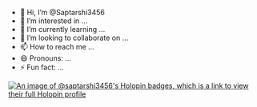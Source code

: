- 👋 Hi, I’m @Saptarshi3456
- 👀 I’m interested in ...
- 🌱 I’m currently learning ...
- 💞️ I’m looking to collaborate on ...
- 📫 How to reach me ...
- 😄 Pronouns: ...
- ⚡ Fun fact: ...

<!---
Saptarshi3456/Saptarshi3456 is a ✨ special ✨ repository because its `README.md` (this file) appears on your GitHub profile.
You can click the Preview link to take a look at your changes.
--->


[![An image of @saptarshi3456's Holopin badges, which is a link to view their full Holopin profile](https://holopin.me/saptarshi3456)](https://holopin.io/@saptarshi3456)
